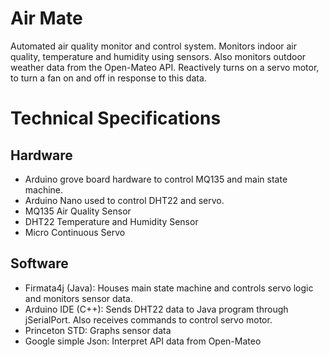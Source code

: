 # Air Mate
Automated air quality monitor and control system. Monitors indoor air quality, temperature and humidity using sensors. Also monitors outdoor weather data from the Open-Mateo API.
Reactively turns on a servo motor, to turn a fan on and off in response to this data.
# Technical Specifications
## Hardware
* Arduino grove board hardware to control MQ135 and main state machine.
* Arduino Nano used to control DHT22 and servo.
* MQ135 Air Quality Sensor
* DHT22 Temperature and Humidity Sensor
* Micro Continuous Servo
## Software
* Firmata4j (Java): Houses main state machine and controls servo logic and monitors sensor data.
* Arduino IDE (C++): Sends DHT22 data to Java program through jSerialPort. Also receives commands to control servo motor.
* Princeton STD: Graphs sensor data
* Google simple Json: Interpret API data from Open-Mateo
